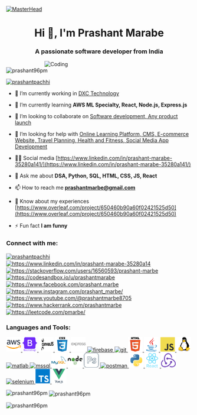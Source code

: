 [![MasterHead](https://firebasestorage.googleapis.com/v0/b/flexi-coding.appspot.com/o/dempgi7-520f8d5f-63d4-4453-8822-dbc149ae27f8.gif?alt=media&token=91c0c7b2-93c3-4029-b011-1a8703c5730d)](https://linktr.ee/prashant_marabe?utm_source=linktree_admin_share)
<h1 align="center">Hi 👋, I'm Prashant Marabe</h1>
<h3 align="center">A passionate software developer from India</h3>
<img align="right" alt="Coding" width="400" src="https://media.tenor.com/rePDfDWO3XoAAAAd/hacking.gif">

<p align="left"> <img src="https://komarev.com/ghpvc/?username=prashant96pm&label=Profile%20views&color=0e75b6&style=flat" alt="prashant96pm" /> </p>

<p align="left"> <a href="https://twitter.com/prashantpachhi" target="blank"><img src="https://img.shields.io/twitter/follow/prashantpachhi?logo=twitter&style=for-the-badge" alt="prashantpachhi" /></a> </p>

- 🔭 I’m currently working in [DXC Technology](https://dxc.com/in/en)

- 🌱 I’m currently learning **AWS ML Specialty, React, Node.js, Express.js**

- 👯 I’m looking to collaborate on [Software development, Any product launch](https://theproductmanager.com/tools/product-development-software/)

- 🤝 I’m looking for help with [Online Learning Platform, CMS, E-commerce Website, Travel Planning, Health and Fitness, Social Media App Development](https://shanebarker.com/blog/product-launch-tools/)

- 👨‍💻 Social media [https://www.linkedin.com/in/prashant-marabe-35280a141/](https://www.linkedin.com/in/prashant-marabe-35280a141/)

- 💬 Ask me about **DSA, Python, SQL, HTML, CSS, JS, React**

- 📫 How to reach me **prashantmarbe@gmail.com**

- 📄 Know about my experiences [https://www.overleaf.com/project/650460b90a60f02421525d50](https://www.overleaf.com/project/650460b90a60f02421525d50)

- ⚡ Fun fact **I am funny**

<h3 align="left">Connect with me:</h3>
<p align="left">
<a href="https://twitter.com/prashantpachhi" target="blank"><img align="center" src="https://raw.githubusercontent.com/rahuldkjain/github-profile-readme-generator/master/src/images/icons/Social/twitter.svg" alt="prashantpachhi" height="30" width="40" /></a>
<a href="https://linkedin.com/in/https://www.linkedin.com/in/prashant-marabe-35280a141/" target="blank"><img align="center" src="https://raw.githubusercontent.com/rahuldkjain/github-profile-readme-generator/master/src/images/icons/Social/linked-in-alt.svg" alt="https://www.linkedin.com/in/prashant-marabe-35280a14" height="30" width="40" /></a>
<a href="https://stackoverflow.com/users/https://stackoverflow.com/users/16560593/prashant-marbe" target="blank"><img align="center" src="https://raw.githubusercontent.com/rahuldkjain/github-profile-readme-generator/master/src/images/icons/Social/stack-overflow.svg" alt="https://stackoverflow.com/users/16560593/prashant-marbe" height="30" width="40" /></a>
<a href="https://codesandbox.com/https://codesandbox.io/u/prashantmarabe" target="blank"><img align="center" src="https://raw.githubusercontent.com/rahuldkjain/github-profile-readme-generator/master/src/images/icons/Social/codesandbox.svg" alt="https://codesandbox.io/u/prashantmarabe" height="30" width="40" /></a>
<a href="https://fb.com/https://www.facebook.com/prashant.marbe" target="blank"><img align="center" src="https://raw.githubusercontent.com/rahuldkjain/github-profile-readme-generator/master/src/images/icons/Social/facebook.svg" alt="https://www.facebook.com/prashant.marbe" height="30" width="40" /></a>
<a href="https://instagram.com/https://www.instagram.com/prashant_marbe/" target="blank"><img align="center" src="https://raw.githubusercontent.com/rahuldkjain/github-profile-readme-generator/master/src/images/icons/Social/instagram.svg" alt="https://www.instagram.com/prashant_marbe/" height="30" width="40" /></a>
<a href="https://www.youtube.com/c/https://www.youtube.com/@prashantmarbe8705" target="blank"><img align="center" src="https://raw.githubusercontent.com/rahuldkjain/github-profile-readme-generator/master/src/images/icons/Social/youtube.svg" alt="https://www.youtube.com/@prashantmarbe8705" height="30" width="40" /></a>
<a href="https://www.hackerrank.com/https://www.hackerrank.com/prashantmarbe" target="blank"><img align="center" src="https://raw.githubusercontent.com/rahuldkjain/github-profile-readme-generator/master/src/images/icons/Social/hackerrank.svg" alt="https://www.hackerrank.com/prashantmarbe" height="30" width="40" /></a>
<a href="https://www.leetcode.com/https://leetcode.com/pmarbe/" target="blank"><img align="center" src="https://raw.githubusercontent.com/rahuldkjain/github-profile-readme-generator/master/src/images/icons/Social/leet-code.svg" alt="https://leetcode.com/pmarbe/" height="30" width="40" /></a>
</p>

<h3 align="left">Languages and Tools:</h3>
<p align="left"> <a href="https://aws.amazon.com" target="_blank" rel="noreferrer"> <img src="https://raw.githubusercontent.com/devicons/devicon/master/icons/amazonwebservices/amazonwebservices-original-wordmark.svg" alt="aws" width="40" height="40"/> </a> <a href="https://getbootstrap.com" target="_blank" rel="noreferrer"> <img src="https://raw.githubusercontent.com/devicons/devicon/master/icons/bootstrap/bootstrap-plain-wordmark.svg" alt="bootstrap" width="40" height="40"/> </a> <a href="https://canvasjs.com" target="_blank" rel="noreferrer"> <img src="https://raw.githubusercontent.com/Hardik0307/Hardik0307/master/assets/canvasjs-charts.svg" alt="canvasjs" width="40" height="40"/> </a> <a href="https://www.w3schools.com/css/" target="_blank" rel="noreferrer"> <img src="https://raw.githubusercontent.com/devicons/devicon/master/icons/css3/css3-original-wordmark.svg" alt="css3" width="40" height="40"/> </a> <a href="https://expressjs.com" target="_blank" rel="noreferrer"> <img src="https://raw.githubusercontent.com/devicons/devicon/master/icons/express/express-original-wordmark.svg" alt="express" width="40" height="40"/> </a> <a href="https://firebase.google.com/" target="_blank" rel="noreferrer"> <img src="https://www.vectorlogo.zone/logos/firebase/firebase-icon.svg" alt="firebase" width="40" height="40"/> </a> <a href="https://git-scm.com/" target="_blank" rel="noreferrer"> <img src="https://www.vectorlogo.zone/logos/git-scm/git-scm-icon.svg" alt="git" width="40" height="40"/> </a> <a href="https://www.w3.org/html/" target="_blank" rel="noreferrer"> <img src="https://raw.githubusercontent.com/devicons/devicon/master/icons/html5/html5-original-wordmark.svg" alt="html5" width="40" height="40"/> </a> <a href="https://www.java.com" target="_blank" rel="noreferrer"> <img src="https://raw.githubusercontent.com/devicons/devicon/master/icons/java/java-original.svg" alt="java" width="40" height="40"/> </a> <a href="https://developer.mozilla.org/en-US/docs/Web/JavaScript" target="_blank" rel="noreferrer"> <img src="https://raw.githubusercontent.com/devicons/devicon/master/icons/javascript/javascript-original.svg" alt="javascript" width="40" height="40"/> </a> <a href="https://www.linux.org/" target="_blank" rel="noreferrer"> <img src="https://raw.githubusercontent.com/devicons/devicon/master/icons/linux/linux-original.svg" alt="linux" width="40" height="40"/> </a> <a href="https://www.mathworks.com/" target="_blank" rel="noreferrer"> <img src="https://upload.wikimedia.org/wikipedia/commons/2/21/Matlab_Logo.png" alt="matlab" width="40" height="40"/> </a> <a href="https://www.microsoft.com/en-us/sql-server" target="_blank" rel="noreferrer"> <img src="https://www.svgrepo.com/show/303229/microsoft-sql-server-logo.svg" alt="mssql" width="40" height="40"/> </a> <a href="https://www.mysql.com/" target="_blank" rel="noreferrer"> <img src="https://raw.githubusercontent.com/devicons/devicon/master/icons/mysql/mysql-original-wordmark.svg" alt="mysql" width="40" height="40"/> </a> <a href="https://nodejs.org" target="_blank" rel="noreferrer"> <img src="https://raw.githubusercontent.com/devicons/devicon/master/icons/nodejs/nodejs-original-wordmark.svg" alt="nodejs" width="40" height="40"/> </a> <a href="https://www.photoshop.com/en" target="_blank" rel="noreferrer"> <img src="https://raw.githubusercontent.com/devicons/devicon/master/icons/photoshop/photoshop-line.svg" alt="photoshop" width="40" height="40"/> </a> <a href="https://postman.com" target="_blank" rel="noreferrer"> <img src="https://www.vectorlogo.zone/logos/getpostman/getpostman-icon.svg" alt="postman" width="40" height="40"/> </a> <a href="https://www.python.org" target="_blank" rel="noreferrer"> <img src="https://raw.githubusercontent.com/devicons/devicon/master/icons/python/python-original.svg" alt="python" width="40" height="40"/> </a> <a href="https://reactjs.org/" target="_blank" rel="noreferrer"> <img src="https://raw.githubusercontent.com/devicons/devicon/master/icons/react/react-original-wordmark.svg" alt="react" width="40" height="40"/> </a> <a href="https://redux.js.org" target="_blank" rel="noreferrer"> <img src="https://raw.githubusercontent.com/devicons/devicon/master/icons/redux/redux-original.svg" alt="redux" width="40" height="40"/> </a> <a href="https://www.selenium.dev" target="_blank" rel="noreferrer"> <img src="https://raw.githubusercontent.com/detain/svg-logos/780f25886640cef088af994181646db2f6b1a3f8/svg/selenium-logo.svg" alt="selenium" width="40" height="40"/> </a> <a href="https://www.typescriptlang.org/" target="_blank" rel="noreferrer"> <img src="https://raw.githubusercontent.com/devicons/devicon/master/icons/typescript/typescript-original.svg" alt="typescript" width="40" height="40"/> </a> <a href="https://vuejs.org/" target="_blank" rel="noreferrer"> <img src="https://raw.githubusercontent.com/devicons/devicon/master/icons/vuejs/vuejs-original-wordmark.svg" alt="vuejs" width="40" height="40"/> </a> </p>

<p><img align="left" src="https://github-readme-stats.vercel.app/api/top-langs?username=prashant96pm&show_icons=true&locale=en&layout=compact" alt="prashant96pm" /></p>

<p>&nbsp;<img align="center" src="https://github-readme-stats.vercel.app/api?username=prashant96pm&show_icons=true&locale=en" alt="prashant96pm" /></p>

<p><img align="center" src="https://github-readme-streak-stats.herokuapp.com/?user=prashant96pm&" alt="prashant96pm" /></p>
